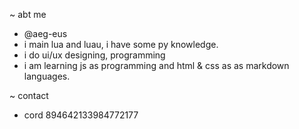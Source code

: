 ~ abt me
- @aeg-eus
- i main lua and luau, i have some py knowledge.
- i do ui/ux designing, programming
- i am learning js as programming and html & css as as markdown languages.

~ contact
- cord 894642133984772177

